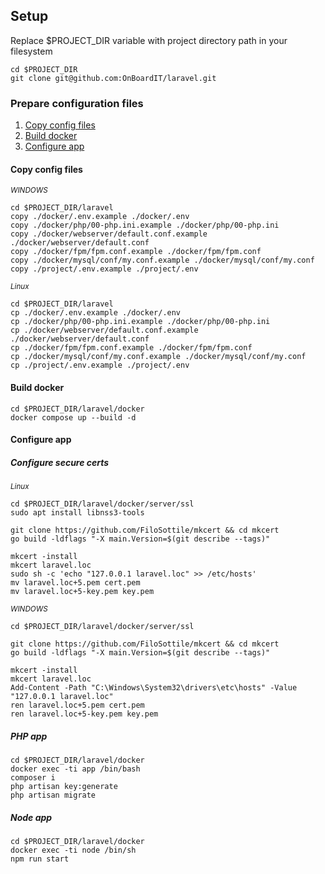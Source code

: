 ## Setup

<p>
    Replace $PROJECT_DIR variable with project directory path 
    in your filesystem
</p>

```
cd $PROJECT_DIR
git clone git@github.com:OnBoardIT/laravel.git
```

### Prepare configuration files

1. [Copy config files](#copy-config-files)
2. [Build docker](#build-docker)
3. [Configure app](#configure-app)

#### Copy config files

<small>
    <i>WINDOWS</i>
</small>

```
cd $PROJECT_DIR/laravel
copy ./docker/.env.example ./docker/.env
copy ./docker/php/00-php.ini.example ./docker/php/00-php.ini
copy ./docker/webserver/default.conf.example ./docker/webserver/default.conf
copy ./docker/fpm/fpm.conf.example ./docker/fpm/fpm.conf
copy ./docker/mysql/conf/my.conf.example ./docker/mysql/conf/my.conf
copy ./project/.env.example ./project/.env
```

<small>
    <i>Linux</i>
</small>

```
cd $PROJECT_DIR/laravel
cp ./docker/.env.example ./docker/.env
cp ./docker/php/00-php.ini.example ./docker/php/00-php.ini
cp ./docker/webserver/default.conf.example ./docker/webserver/default.conf
cp ./docker/fpm/fpm.conf.example ./docker/fpm/fpm.conf
cp ./docker/mysql/conf/my.conf.example ./docker/mysql/conf/my.conf
cp ./project/.env.example ./project/.env
```

#### Build docker

```
cd $PROJECT_DIR/laravel/docker
docker compose up --build -d
```

#### Configure app

##### Configure secure certs

<small>
    <i>Linux</i>
</small>

```
cd $PROJECT_DIR/laravel/docker/server/ssl
sudo apt install libnss3-tools

git clone https://github.com/FiloSottile/mkcert && cd mkcert
go build -ldflags "-X main.Version=$(git describe --tags)"

mkcert -install
mkcert laravel.loc
sudo sh -c 'echo "127.0.0.1 laravel.loc" >> /etc/hosts'
mv laravel.loc+5.pem cert.pem
mv laravel.loc+5-key.pem key.pem
```

<small>
    <i>WINDOWS</i>
</small>

```
cd $PROJECT_DIR/laravel/docker/server/ssl

git clone https://github.com/FiloSottile/mkcert && cd mkcert
go build -ldflags "-X main.Version=$(git describe --tags)"

mkcert -install
mkcert laravel.loc
Add-Content -Path "C:\Windows\System32\drivers\etc\hosts" -Value "127.0.0.1 laravel.loc"
ren laravel.loc+5.pem cert.pem
ren laravel.loc+5-key.pem key.pem
```

##### PHP app

```
cd $PROJECT_DIR/laravel/docker
docker exec -ti app /bin/bash
composer i
php artisan key:generate
php artisan migrate
```

##### Node app

```
cd $PROJECT_DIR/laravel/docker
docker exec -ti node /bin/sh
npm run start
```